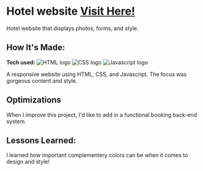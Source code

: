 # Hotel website <a href="https://abodehotels.netlify.app">Visit Here!</a>

Hotel website that displays photos, forms, and style.


## How It's Made:

**Tech used:** <img src="https://img.shields.io/badge/HTML5-E34F26?style=for-the-badge&logo=html5&logoColor=white" alt="HTML logo"> <img src="https://img.shields.io/badge/CSS3-1572B6?style=for-the-badge&logo=css3&logoColor=white" alt="CSS logo"> <img src="https://img.shields.io/badge/JavaScript-323330?style=for-the-badge&logo=javascript&logoColor=F7DF1E" alt="Javascript logo">

A responsive website using HTML, CSS, and Javascript. The focus was gorgeous content and style.

## Optimizations

When I improve this project, I'd like to add in a functional booking back-end system.

## Lessons Learned:

I learned how important complementery colors can be when it comes to design and style!

